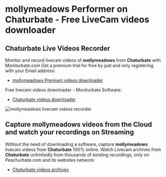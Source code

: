 # mollymeadows Performer on Chaturbate - Free LiveCam videos downloader

## Chaturbate Live Videos Recorder

Monitor and record livecam videos of **mollymeadows** from **Chaturbate** with Moniturbate.com
Get a premium trial for free by just and only registering with your Email address:
* [mollymeadows Premium videos downloader](https://moniturbate.com/request-demo-licence-key.html)

Free livecam videos downloader - Moniturbate Software:
* [Chaturbate videos downloader](https://moniturbate.com/moniturbate-download-software.html)

![mollymeadows livecam videos recorder](https://peachurnet.com/templates/moniturbate-software.png)


## Capture mollymeadows videos from the Cloud and watch your recordings on Streaming

Without the need of downloading a software, capture **mollymeadows** livecam videos from **Chaturbate** 100% online.
Watch Livecam archives from **Chaturbate** unlimitedly from thousands of existing recordings, only on Peachurbate.com and its websites network:
* [Chaturbate videos archives](https://peachurnet.com/)